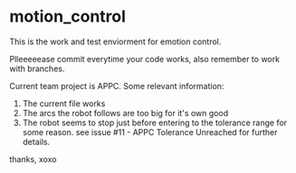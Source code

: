 # motion_control
This is the work and test enviorment for emotion control.

Plleeeeease commit everytime your code works, also remember to work with branches.

Current team project is APPC. Some relevant information:

1) The current file works
2) The arcs the robot follows are too big for it's own good
3) The robot seems to stop just before entering to the tolerance range for some reason. see issue #11 - APPC Tolerance Unreached for further details.

thanks, xoxo
